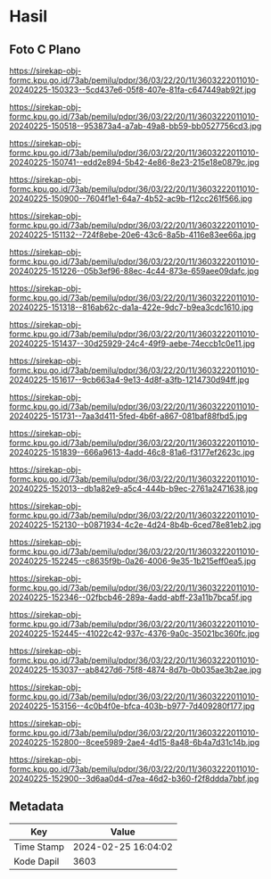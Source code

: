 # Hasil

## Foto C Plano

https://sirekap-obj-formc.kpu.go.id/73ab/pemilu/pdpr/36/03/22/20/11/3603222011010-20240225-150323--5cd437e6-05f8-407e-81fa-c647449ab92f.jpg

https://sirekap-obj-formc.kpu.go.id/73ab/pemilu/pdpr/36/03/22/20/11/3603222011010-20240225-150518--953873a4-a7ab-49a8-bb59-bb0527756cd3.jpg

https://sirekap-obj-formc.kpu.go.id/73ab/pemilu/pdpr/36/03/22/20/11/3603222011010-20240225-150741--edd2e894-5b42-4e86-8e23-215e18e0879c.jpg

https://sirekap-obj-formc.kpu.go.id/73ab/pemilu/pdpr/36/03/22/20/11/3603222011010-20240225-150900--7604f1e1-64a7-4b52-ac9b-f12cc261f566.jpg

https://sirekap-obj-formc.kpu.go.id/73ab/pemilu/pdpr/36/03/22/20/11/3603222011010-20240225-151132--724f8ebe-20e6-43c6-8a5b-4116e83ee66a.jpg

https://sirekap-obj-formc.kpu.go.id/73ab/pemilu/pdpr/36/03/22/20/11/3603222011010-20240225-151226--05b3ef96-88ec-4c44-873e-659aee09dafc.jpg

https://sirekap-obj-formc.kpu.go.id/73ab/pemilu/pdpr/36/03/22/20/11/3603222011010-20240225-151318--816ab62c-da1a-422e-9dc7-b9ea3cdc1610.jpg

https://sirekap-obj-formc.kpu.go.id/73ab/pemilu/pdpr/36/03/22/20/11/3603222011010-20240225-151437--30d25929-24c4-49f9-aebe-74eccb1c0e11.jpg

https://sirekap-obj-formc.kpu.go.id/73ab/pemilu/pdpr/36/03/22/20/11/3603222011010-20240225-151617--9cb663a4-9e13-4d8f-a3fb-1214730d94ff.jpg

https://sirekap-obj-formc.kpu.go.id/73ab/pemilu/pdpr/36/03/22/20/11/3603222011010-20240225-151731--7aa3d411-5fed-4b6f-a867-081baf88fbd5.jpg

https://sirekap-obj-formc.kpu.go.id/73ab/pemilu/pdpr/36/03/22/20/11/3603222011010-20240225-151839--666a9613-4add-46c8-81a6-f3177ef2623c.jpg

https://sirekap-obj-formc.kpu.go.id/73ab/pemilu/pdpr/36/03/22/20/11/3603222011010-20240225-152013--db1a82e9-a5c4-444b-b9ec-2761a2471638.jpg

https://sirekap-obj-formc.kpu.go.id/73ab/pemilu/pdpr/36/03/22/20/11/3603222011010-20240225-152130--b0871934-4c2e-4d24-8b4b-6ced78e81eb2.jpg

https://sirekap-obj-formc.kpu.go.id/73ab/pemilu/pdpr/36/03/22/20/11/3603222011010-20240225-152245--c8635f9b-0a26-4006-9e35-1b215eff0ea5.jpg

https://sirekap-obj-formc.kpu.go.id/73ab/pemilu/pdpr/36/03/22/20/11/3603222011010-20240225-152346--02fbcb46-289a-4add-abff-23a11b7bca5f.jpg

https://sirekap-obj-formc.kpu.go.id/73ab/pemilu/pdpr/36/03/22/20/11/3603222011010-20240225-152445--41022c42-937c-4376-9a0c-35021bc360fc.jpg

https://sirekap-obj-formc.kpu.go.id/73ab/pemilu/pdpr/36/03/22/20/11/3603222011010-20240225-153037--ab8427d6-75f8-4874-8d7b-0b035ae3b2ae.jpg

https://sirekap-obj-formc.kpu.go.id/73ab/pemilu/pdpr/36/03/22/20/11/3603222011010-20240225-153156--4c0b4f0e-bfca-403b-b977-7d409280f177.jpg

https://sirekap-obj-formc.kpu.go.id/73ab/pemilu/pdpr/36/03/22/20/11/3603222011010-20240225-152800--8cee5989-2ae4-4d15-8a48-6b4a7d31c14b.jpg

https://sirekap-obj-formc.kpu.go.id/73ab/pemilu/pdpr/36/03/22/20/11/3603222011010-20240225-152900--3d6aa0d4-d7ea-46d2-b360-f2f8ddda7bbf.jpg


## Metadata

| Key        | Value               |
| ---------- | ------------------- |
| Time Stamp | 2024-02-25 16:04:02 |
| Kode Dapil | 3603                |



